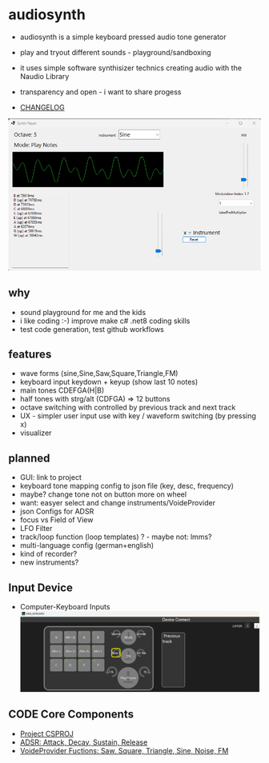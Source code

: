 # audiosynth

* audiosynth is a simple keyboard pressed audio tone generator
* play and tryout different sounds - playground/sandboxing
* it uses simple software synthisizer technics creating audio with the Naudio Library

* transparency and open - i want to share progess

* [CHANGELOG](CHANGELOG.md)

![FRONTEND: Audio Synth Player](doc/audioSynthPlayer.png)

## why

* sound playground for me and the kids
* i like coding :-) improve make c# .net8 coding skills
* test code generation, test github workflows

## features

* wave forms (sine,Sine,Saw,Square,Triangle,FM)
* keyboard input keydown + keyup (show last 10 notes)
* main tones CDEFGA(H|B)
* half tones with strg/alt (CDFGA) => 12 buttons
* octave switching with controlled by previous track and next track
* UX - simpler user input use with key / waveform switching (by pressing x)
* visualizer

## planned

* GUI: link to project
* keyboard tone mapping config to json file (key, desc, frequency)
* maybe? change tone not on button more on wheel
* want: easyer select and change instruments/VoideProvider
* json Configs for ADSR
* focus vs Field of View
* LFO Filter
* track/loop function (loop templates) ? - maybe not: lmms?
* multi-language config (german+english)
* kind of recorder?
* new instruments?

## Input Device

* Computer-Keyboard Inputs
![Mini Keyboard Example png](doc/mini-keyboard-example.png)

## CODE Core Components

* [Project CSPROJ](audiosynthSOL/audiosynth/audiosynth.csproj)
* [ADSR: Attack, Decay, Sustain, Release](audiosynthSOL/audiosynth/ADSR.cs)
* [VoideProvider Fuctions: Saw, Square, Triangle, Sine, Noise, FM](audiosynthSOL/audiosynth/VoiceProvider.cs)


